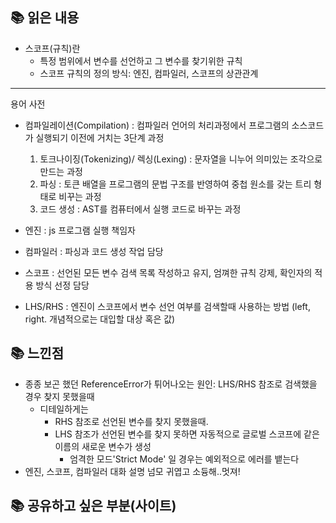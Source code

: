 ## 📚 읽은 내용

- 스코프(규칙)란
  - 특정 범위에서 변수를 선언하고 그 변수를 찾기위한 규칙
  - 스코프 규칙의 정의 방식: 엔진, 컴파일러, 스코프의 상관관계
---
용어 사전
- 컴파일레이션(Compilation) : 컴파일러 언어의 처리과정에서 프로그램의 소스코드가 실행되기 이전에 거치는 3단계 과정
  1. 토크나이징(Tokenizing)/ 렉싱(Lexing) : 문자열을 니누어 의미있는 조각으로 만드는 과정
  2. 파싱 : 토큰 배열을 프로그램의 문법 구조를 반영하여 중첩 원소를 갖는 트리 형태로 비꾸는 과정
  3. 코드 생성 : AST를 컴퓨터에서 실행 코드로 바꾸는 과정
  
- 엔진 : js 프로그램 실행 책임자
- 컴파일러 : 파싱과 코드 생성 작업 담당
- 스코프 : 선언된 모든 변수 검색 목록 작성하고 유지, 엄껴한 규칙 강제, 확인자의 적용 방식 선정 담당
- LHS/RHS : 엔진이 스코프에서 변수 선언 여부를 검색할때 사용하는 방법 (left, right. 개념적으로는 대입할 대상 혹은 값)



## 📚 느낀점
- 종종 보곤 했던 ReferenceError가 튀어나오는 원인: LHS/RHS 참조로 검색했을 경우 찾지 못했을때
  - 디테일하게는
    - RHS 참조로 선언된 변수를 찾지 못했을때.
    - LHS 참조가 선언된 변수를 찾지 못하면 자동적으로 글로벌 스코프에 같은 이름의 새로운 변수가 생성
      - 엄격한 모드'Strict Mode' 일 경우는 예외적으로 에러를 뱉는다
- 엔진, 스코프, 컴파일러 대화 설명 넘모 귀엽고 소듕해..멋져! 

## 📚 공유하고 싶은 부분(사이트)
